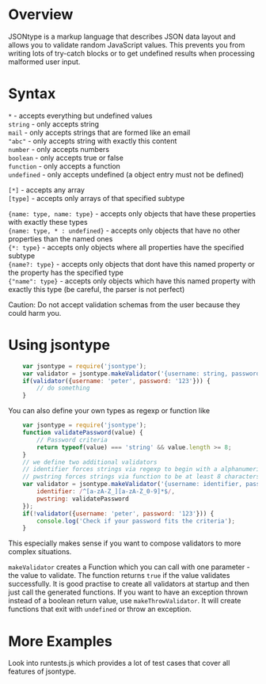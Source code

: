 Overview
========

JSONtype is a markup language that describes JSON data layout and allows you to validate random JavaScript values. This prevents you from writing lots of try-catch blocks or to get undefined results when processing malformed user input.

Syntax
======

`*` - accepts everything but undefined values<br/>
`string` - only accepts string<br/>
`mail` - only accepts strings that are formed like an email<br/>
`"abc"` - only accepts string with exactly this content<br/>
`number` - only accepts numbers<br/>
`boolean` - only accepts true or false<br/>
`function` - only accepts a function<br/>
`undefined` - only accepts undefined (a object entry must not be defined)<br/>

`[*]` - accepts any array<br/>
`[type]` - accepts only arrays of that specified subtype<br/>

`{name: type, name: type}` - accepts only objects that have these properties with exactly these types<br/>
`{name: type, * : undefined}` - accepts only objects that have no other properties than the named ones<br/>
`{*: type}` - accepts only objects where all properties have the specified subtype<br/>
`{name?: type}` - accepts only objects that dont have this named property or the property has the specified type<br/>
`{"name": type}` - accepts only objects which have this named property with exactly this type (be careful, the parser is not perfect)<br/>

Caution: Do not accept validation schemas from the user because they could harm you.

Using jsontype
==============

```javascript
	var jsontype = require('jsontype');
	var validator = jsontype.makeValidator('{username: string, password: string}');
	if(validator({username: 'peter', password: '123'})) {
		// do something
	}
```

You can also define your own types as regexp or function like

```javascript
	var jsontype = require('jsontype');
	function validatePassword(value) {
		// Password criteria
		return typeof(value) === 'string' && value.length >= 8;
	}
	// we define two additional validators
	// identifier forces strings via regexp to begin with a alphanumerical character
	// pwstring forces strings via function to be at least 8 characters strong
	var validator = jsontype.makeValidator('{username: identifier, password: pwstring}', {
		identifier: /^[a-zA-Z_][a-zA-Z_0-9]*$/,
		pwstring: validatePassword
	});
	if(!validator({username: 'peter', password: '123'})) {
		console.log('Check if your password fits the criteria');
	}
```
This especially makes sense if you want to compose validators to more complex situations.

`makeValidator` creates a Function which you can call with one parameter - the value to validate.
The function returns `true` if the value validates successfully.
It is good practise to create all validators at startup and then just call the generated functions.
If you want to have an exception thrown instead of a boolean return value, use `makeThrowValidator`.
It will create functions that exit with `undefined` or throw an exception.

More Examples
=============

Look into runtests.js which provides a lot of test cases that cover all features of jsontype.
